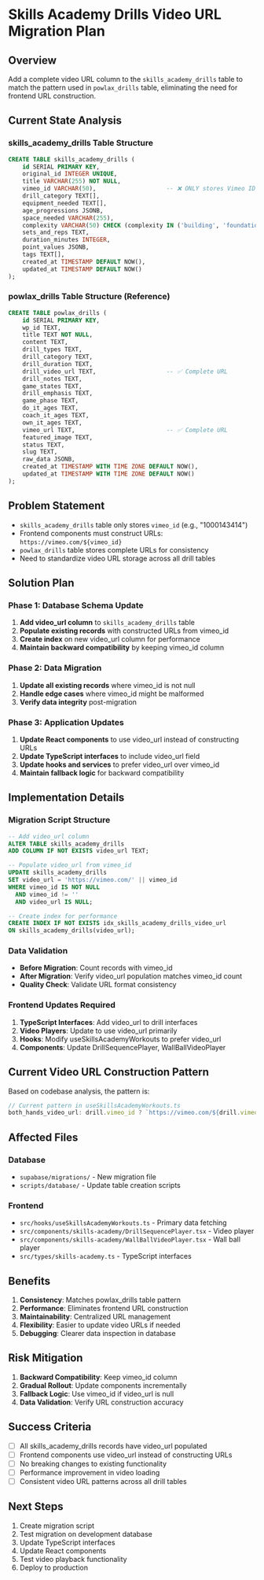 # Skills Academy Drills Video URL Migration Plan

## Overview
Add a complete video URL column to the `skills_academy_drills` table to match the pattern used in `powlax_drills` table, eliminating the need for frontend URL construction.

## Current State Analysis

### skills_academy_drills Table Structure
```sql
CREATE TABLE skills_academy_drills (
    id SERIAL PRIMARY KEY,
    original_id INTEGER UNIQUE,
    title VARCHAR(255) NOT NULL,
    vimeo_id VARCHAR(50),                    -- ❌ ONLY stores Vimeo ID (e.g., "1000143414")
    drill_category TEXT[],
    equipment_needed TEXT[],
    age_progressions JSONB,
    space_needed VARCHAR(255),
    complexity VARCHAR(50) CHECK (complexity IN ('building', 'foundation', 'advanced')),
    sets_and_reps TEXT,
    duration_minutes INTEGER,
    point_values JSONB,
    tags TEXT[],
    created_at TIMESTAMP DEFAULT NOW(),
    updated_at TIMESTAMP DEFAULT NOW()
);
```

### powlax_drills Table Structure (Reference)
```sql
CREATE TABLE powlax_drills (
    id SERIAL PRIMARY KEY,
    wp_id TEXT,
    title TEXT NOT NULL,
    content TEXT,
    drill_types TEXT,
    drill_category TEXT,
    drill_duration TEXT,
    drill_video_url TEXT,                    -- ✅ Complete URL
    drill_notes TEXT,
    game_states TEXT,
    drill_emphasis TEXT,
    game_phase TEXT,
    do_it_ages TEXT,
    coach_it_ages TEXT,
    own_it_ages TEXT,
    vimeo_url TEXT,                          -- ✅ Complete URL
    featured_image TEXT,
    status TEXT,
    slug TEXT,
    raw_data JSONB,
    created_at TIMESTAMP WITH TIME ZONE DEFAULT NOW(),
    updated_at TIMESTAMP WITH TIME ZONE DEFAULT NOW()
);
```

## Problem Statement
- `skills_academy_drills` table only stores `vimeo_id` (e.g., "1000143414")
- Frontend components must construct URLs: `https://vimeo.com/${vimeo_id}`
- `powlax_drills` table stores complete URLs for consistency
- Need to standardize video URL storage across all drill tables

## Solution Plan

### Phase 1: Database Schema Update
1. **Add video_url column** to `skills_academy_drills` table
2. **Populate existing records** with constructed URLs from vimeo_id
3. **Create index** on new video_url column for performance
4. **Maintain backward compatibility** by keeping vimeo_id column

### Phase 2: Data Migration
1. **Update all existing records** where vimeo_id is not null
2. **Handle edge cases** where vimeo_id might be malformed
3. **Verify data integrity** post-migration

### Phase 3: Application Updates
1. **Update React components** to use video_url instead of constructing URLs
2. **Update TypeScript interfaces** to include video_url field
3. **Update hooks and services** to prefer video_url over vimeo_id
4. **Maintain fallback logic** for backward compatibility

## Implementation Details

### Migration Script Structure
```sql
-- Add video_url column
ALTER TABLE skills_academy_drills 
ADD COLUMN IF NOT EXISTS video_url TEXT;

-- Populate video_url from vimeo_id
UPDATE skills_academy_drills 
SET video_url = 'https://vimeo.com/' || vimeo_id 
WHERE vimeo_id IS NOT NULL 
  AND vimeo_id != '' 
  AND video_url IS NULL;

-- Create index for performance
CREATE INDEX IF NOT EXISTS idx_skills_academy_drills_video_url 
ON skills_academy_drills(video_url);
```

### Data Validation
- **Before Migration**: Count records with vimeo_id
- **After Migration**: Verify video_url population matches vimeo_id count
- **Quality Check**: Validate URL format consistency

### Frontend Updates Required
1. **TypeScript Interfaces**: Add video_url to drill interfaces
2. **Video Players**: Update to use video_url primarily
3. **Hooks**: Modify useSkillsAcademyWorkouts to prefer video_url
4. **Components**: Update DrillSequencePlayer, WallBallVideoPlayer

## Current Video URL Construction Pattern
Based on codebase analysis, the pattern is:
```typescript
// Current pattern in useSkillsAcademyWorkouts.ts
both_hands_video_url: drill.vimeo_id ? `https://vimeo.com/${drill.vimeo_id}` : null
```

## Affected Files
### Database
- `supabase/migrations/` - New migration file
- `scripts/database/` - Update table creation scripts

### Frontend
- `src/hooks/useSkillsAcademyWorkouts.ts` - Primary data fetching
- `src/components/skills-academy/DrillSequencePlayer.tsx` - Video player
- `src/components/skills-academy/WallBallVideoPlayer.tsx` - Wall ball player
- `src/types/skills-academy.ts` - TypeScript interfaces

## Benefits
1. **Consistency**: Matches powlax_drills table pattern
2. **Performance**: Eliminates frontend URL construction
3. **Maintainability**: Centralized URL management
4. **Flexibility**: Easier to update video URLs if needed
5. **Debugging**: Clearer data inspection in database

## Risk Mitigation
1. **Backward Compatibility**: Keep vimeo_id column
2. **Gradual Rollout**: Update components incrementally
3. **Fallback Logic**: Use vimeo_id if video_url is null
4. **Data Validation**: Verify URL construction accuracy

## Success Criteria
- [ ] All skills_academy_drills records have video_url populated
- [ ] Frontend components use video_url instead of constructing URLs
- [ ] No breaking changes to existing functionality
- [ ] Performance improvement in video loading
- [ ] Consistent video URL patterns across all drill tables

## Next Steps
1. Create migration script
2. Test migration on development database
3. Update TypeScript interfaces
4. Update React components
5. Test video playback functionality
6. Deploy to production
